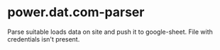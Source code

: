 # power.dat.com-parser
Parse suitable loads data on site and push it to google-sheet.
File with credentials isn't present.
